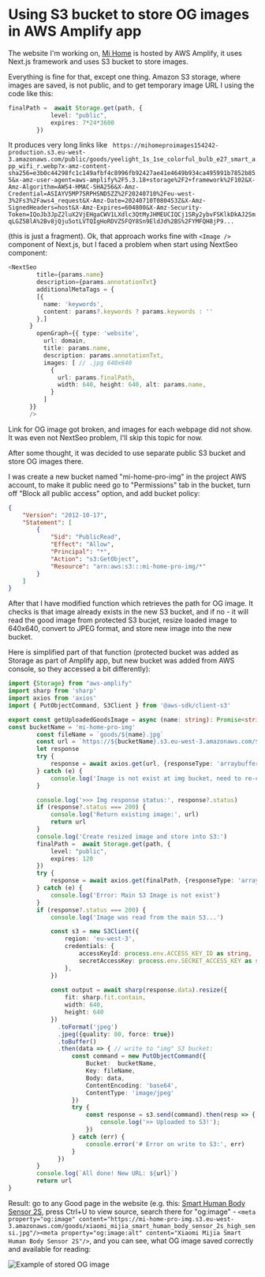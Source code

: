# Using S3 bucket to store OG images in AWS Amplify app

The website I'm working on, [Mi Home](https://www.mi-home.pro) is hosted by AWS Amplify, it uses Next.js framework and uses S3 bucket to store images. 

Everything is fine for that, except one thing. Amazon S3 storage, where images are saved, is not public, and to get temporary image URL I using the code like this:
```typescript
finalPath =  await Storage.get(path, {
            level: "public",
            expires: 7*24*3600
        })
```
It produces very long links like ` https://mihomeproimages154242-production.s3.eu-west-3.amazonaws.com/public/goods/yeelight_1s_1se_colorful_bulb_e27_smart_app_wifi_r.webp?x-amz-content-sha256=e3b0c44298fc1c149afbf4c8996fb92427ae41e4649b934ca495991b7852b855&x-amz-user-agent=aws-amplify%2F5.3.18+storage%2F2+framework%2F102&X-Amz-Algorithm=AWS4-HMAC-SHA256&X-Amz-Credential=ASIAYV5MP7SRPHSND5ZZ%2F20240710%2Feu-west-3%2Fs3%2Faws4_request&X-Amz-Date=20240710T080453Z&X-Amz-SignedHeaders=host&X-Amz-Expires=604800&X-Amz-Security-Token=IQoJb3JpZ2luX2VjEHgaCWV1LXdlc3QtMyJHMEUCIQCj1SRy2ybvFSKlkDkAJ2SmqLGZ5BlA%2Bv8jQju5otLVTQIgHoRDVZ5FQY8Sn9EldJd%2BS%2FYMFQH8jP9...` 

(this is just a fragment). Ok, that approach works fine with `<Image />` component of Next.js, but I faced a problem when start using NextSeo component:
```typescript
<NextSeo
        title={params.name}
        description={params.annotationTxt}
        additionalMetaTags = {
        [{
          name: 'keywords',
          content: params?.keywords ? params.keywords : '' 
        },]
      }
        openGraph={{ type: 'website',
          url: domain,
          title: params.name,
          description: params.annotationTxt,
          images: [ // .jpg 640x640
            {
              url: params.finalPath,
              width: 640, height: 640, alt: params.name,
            }
          ]
      }}
      />
```

Link for OG image got broken, and images for each webpage did not show. It was even not NextSeo problem, I'll skip this topic for now. 

After some thought, it was decided to use separate public S3 bucket and store OG images there. 

I was create a new bucket named "mi-home-pro-img" in the project AWS account, to make it public need go to "Permissions" tab in the bucket, turn off "Block all public access" option, and add bucket policy:

```json
{
    "Version": "2012-10-17",
    "Statement": [
        {
            "Sid": "PublicRead",
            "Effect": "Allow",
            "Principal": "*",
            "Action": "s3:GetObject",
            "Resource": "arn:aws:s3:::mi-home-pro-img/*"
        }
    ]
}
```

After that I have modified function which retrieves the path for OG image. It checks is that image already exists in the new S3 bucket, and if no - it will read the good image from protected S3 bucjet, resize loaded image to 640x640, convert to JPEG format, and store new image into the new bucket.

Here is simplified part of that function (protected bucket was added as Storage as part of Amplify app, but new bucket was added from AWS console, so they accessed a bit differently):

```typescript
import {Storage} from "aws-amplify"
import sharp from 'sharp'
import axios from 'axios'
import { PutObjectCommand, S3Client } from '@aws-sdk/client-s3'

export const getUploadedGoodsImage = async (name: string): Promise<string> => {
const bucketName = 'mi-home-pro-img'
        const fileName = `goods/${name}.jpg`
        const url = `https://${bucketName}.s3.eu-west-3.amazonaws.com/${fileName}`
        let response
        try {
            response = await axios.get(url, {responseType: 'arraybuffer'})
        } catch (e) {
            console.log('Image is not exist at img bucket, need to re-create')
        }

        console.log('>>> Img response status:', response?.status)
        if (response?.status === 200) {
            console.log('Return existing image:', url)
            return url
        }
        console.log('Create resized image and store into S3:')
        finalPath =  await Storage.get(path, {
            level: "public",
            expires: 120
        })
        try {
            response = await axios.get(finalPath, {responseType: 'arraybuffer'})
        } catch (e) {
            console.log('Error: Main S3 Image is not exist')
        }
        if (response?.status === 200) {
            console.log('Image was read from the main S3...')

            const s3 = new S3Client({
                region: 'eu-west-3',
                credentials: {
                    accessKeyId: process.env.ACCESS_KEY_ID as string,
                    secretAccessKey: process.env.SECRET_ACCESS_KEY as string,
                },
            })
            
            const output = await sharp(response.data).resize({
                fit: sharp.fit.contain,
                width: 640,
                height: 640
            })
              .toFormat('jpeg')
              .jpeg({quality: 80, force: true})
              .toBuffer()
              .then(data => { // write to "img" S3 bucket:
                  const command = new PutObjectCommand({
                      Bucket:  bucketName,
                      Key: fileName,
                      Body: data,
                      ContentEncoding: 'base64',
                      ContentType: 'image/jpeg'
                  })
                  try {
                      const response = s3.send(command).then(resp => {
                          console.log('>> Uploaded to S3!');
                      })
                  } catch (err) {
                      console.error('# Error on write to S3:', err)
                  }
              })
        }
        console.log(`All done! New URL: ${url}`)
        return url
}
```

Result: go to any Good page in the website (e.g. this: [Smart Human Body Sensor 2S](https://www.mi-home.pro/goods/xiaomi_mijia_smart_human_body_sensor_2s_high_sensi), press Ctrl+U to view source, search there for "og:image" - `<meta property="og:image" content="https://mi-home-pro-img.s3.eu-west-3.amazonaws.com/goods/xiaomi_mijia_smart_human_body_sensor_2s_high_sensi.jpg"/><meta property="og:image:alt" content="Xiaomi Mijia Smart Human Body Sensor 2S"/>`, and you can see, what OG image saved correctly and available for reading:

![Example of stored OG image](https://mi-home-pro-img.s3.eu-west-3.amazonaws.com/goods/xiaomi_mijia_smart_human_body_sensor_2s_high_sensi.jpg)


